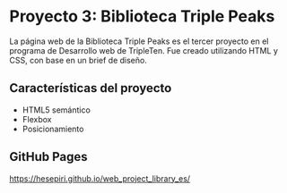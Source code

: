 # Proyecto 3: Biblioteca Triple Peaks

La página web de la Biblioteca Triple Peaks es el tercer proyecto en el programa de Desarrollo web de TripleTen. Fue creado utilizando HTML y CSS, con base en un brief de diseño.

## Características del proyecto

- HTML5 semántico
- Flexbox
- Posicionamiento

## GitHub Pages

https://hesepiri.github.io/web_project_library_es/
